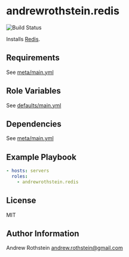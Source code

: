 andrewrothstein.redis
=========
![Build Status](https://github.com/andrewrothstein/ansible-redis/actions/workflows/build.yml/badge.svg)

Installs [Redis](https://redis.io/).

Requirements
------------

See [meta/main.yml](meta/main.yml)

Role Variables
--------------

See [defaults/main.yml](defaults/main.yml)

Dependencies
------------

See [meta/main.yml](meta/main.yml)

Example Playbook
----------------

```yml
- hosts: servers
  roles:
    - andrewrothstein.redis
```

License
-------

MIT

Author Information
------------------

Andrew Rothstein <andrew.rothstein@gmail.com>
